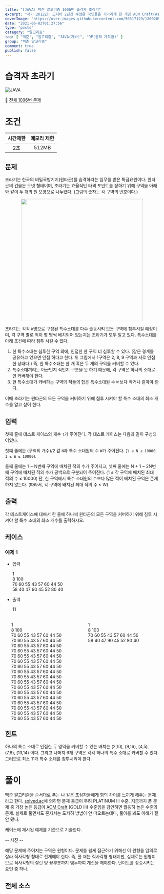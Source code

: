 ```yaml
---
title: "[JAVA] 백준 알고리즘 1006번 습격자 초라기"
excerpt: "서기 2012년! 드디어 2년간 수많은 국민들을 기다리게 한 게임 ACM Craft(Association of Construction Mananger Craft)가 발매되었다. 이 게임은 지금까지 나온 게임들과는 다르게 ACM Craft는 다이나믹한 게임 진행을 위해 건물을 짓는 순서가 정해져있지 않다. 즉, 첫 번째 게임과 두 번째 게임이 건물을 짓는 순서가 다를 수도 있다. 매 게임시작 시 건물을 짓는 순서가 주어진다. 또한 모든 건물은 각각 건설을 시작하여 완성이 될 때까지 Delay가 존재한다."
coverImage: "https://user-images.githubusercontent.com/50317129/120028591-d5ece480-c02f-11eb-88f0-e14fc647dd81.png"
date: "2021-06-02T01:27:56"
type: "posts"
category: "알고리즘"
tag: [ "백준", "알고리즘", "JAVA(자바)", "DP(동적 계획법)" ]
group: "백준 알고리즘"
comment: true
publish: false
---
```


# 습격자 초라기

![JAVA](https://shields.io/badge/java-JDK%2014-lightgray?logo=java&style=plastic&logoColor=white&labelColor=orange)

🔗 [전체 1006번 문제](https://www.acmicpc.net/problem/1006)

# 조건

| 시간제한 | 메모리 제한 |
| :------: | :---------: |
|   2초    |    512MB    |

## 문제

초라기는 한국의 비밀국방기지(원타곤)를 습격하라는 임무를 받은 특급요원이다. 원타곤의 건물은 도넛 형태이며, 초라기는 효율적인 타격 포인트를 정하기 위해 구역을 아래와 같이 두 개의 원 모양으로 나누었다. (그림의 숫자는 각 구역의 번호이다.)

<p align="center">
	<img src="https://www.acmicpc.net/upload/201003/dfck3232_34g7t9f4gp_b.jpg" width="400px" />
</p>

초라기는 각각 `W`명으로 구성된 특수소대를 다수 출동시켜 모든 구역에 침투시킬 예정이며, 각 구역 별로 적이 몇 명씩 배치되어 있는지는 초라기가 모두 알고 있다. 특수소대를 아래 조건에 따라 침투 시킬 수 있다.

1. 한 특수소대는 침투한 구역 외에, 인접한 한 구역 더 침투할 수 있다. (같은 경계를 공유하고 있으면 인접 하다고 한다. 위 그림에서 1구역은 2, 8, 9 구역과 서로 인접한 상태다.) 즉, 한 특수소대는 한 개 혹은 두 개의 구역을 커버할 수 있다.
2. 특수소대끼리는 아군인지 적인지 구분을 못 하기 때문에, 각 구역은 하나의 소대로만 커버해야 한다.
3. 한 특수소대가 커버하는 구역의 적들의 합은 특수소대원 수 `W` 보다 작거나 같아야 한다.

이때 초라기는 원타곤의 모든 구역을 커버하기 위해 침투 시켜야 할 특수 소대의 최소 개수를 알고 싶어 한다.

## 입력

첫째 줄에 테스트 케이스의 개수 `T`가 주어진다. 각 테스트 케이스는 다음과 같이 구성되어있다.

첫째 줄에는 (구역의 개수)/2 값 `N`과 특수 소대원의 수 `W`가 주어진다. (`1 ≤ N ≤ 10000`, `1 ≤ W ≤ 10000`).

둘째 줄에는 1 ~ N번째 구역에 배치된 적의 수가 주어지고, 셋째 줄에는 N + 1 ~ 2N번째 구역에 배치된 적의 수가 공백으로 구분되어 주어진다. (1 ≤ 각 구역에 배치된 최대 적의 수 ≤ 10000) 단, 한 구역에서 특수 소대원의 수보다 많은 적이 배치된 구역은 존재하지 않는다. (따라서, 각 구역에 배치된 최대 적의 수 ≤ W)

## 출력

각 테스트케이스에 대해서 한 줄에 하나씩 원타곤의 모든 구역을 커버하기 위해 침투 시켜야 할 특수 소대의 최소 개수를 출력하시오.

## 케이스

### 예제 1

+ 입력

	1  
	8 100  
	70 60 55 43 57 60 44 50  
	58 40 47 90 45 52 80 40

+ 출력

	11

<article class="io-wrapper" style="display: flex; flex-direction: row">
	<div class="in" style="display: flex; flex-glow: 1; width: 50%; max-height: 300px; overflow: auto; padding: 20px">
		1<br />
		8 100<br />
		70 60 55 43 57 60 44 50<br />
		70 60 55 43 57 60 44 50<br />
		70 60 55 43 57 60 44 50<br />
		70 60 55 43 57 60 44 50<br />
		70 60 55 43 57 60 44 50<br />
		70 60 55 43 57 60 44 50<br />
		70 60 55 43 57 60 44 50<br />
		70 60 55 43 57 60 44 50<br />
		70 60 55 43 57 60 44 50<br />
		70 60 55 43 57 60 44 50<br />
		70 60 55 43 57 60 44 50<br />
		70 60 55 43 57 60 44 50<br />
		70 60 55 43 57 60 44 50<br />
		70 60 55 43 57 60 44 50<br />
		70 60 55 43 57 60 44 50<br />
		70 60 55 43 57 60 44 50<br />
		70 60 55 43 57 60 44 50<br />
		58 40 47 90 45 52 80 40
	</div>
	<div class="out" style="display: flex; flex-glow: 1; width: 50%; max-height: 300px; overflow: auto; padding: 20px">
		1<br />
		8 100<br />
		70 60 55 43 57 60 44 50<br />
		58 40 47 90 45 52 80 40
	</div>
</article>

## 힌트

하나의 특수 소대로 인접한 두 영역을 커버할 수 있는 배치는 (2,10), (9,16), (4,5), (7,8), (13,14) 이다. 그리고 나머지 6개 구역은 각각 하나의 특수 소대로 커버할 수 있다. 그러므로 최소 11개 특수 소대를 침투시켜야 한다.

# 풀이

백준 알고리즘을 순서대로 푸는 나 같은 초심자들에게 <span class="red-A400">힘의 차이</span>를 느끼게 해주는 문제라고 한다. [solved.ac](https://solved.ac/)에 의하면 문제 등급이 무려 <span class="teal-A400">PLATINUM III</span> 수준. 지금까지 푼 문제 중 가장 높은 등급이 [ACM Craft](/posts/2021/06/01/A1005/) (<span class="amber-A400">GOLD III</span>) 수준임을 감안하면 월등히 높은 수준의 문제. 실제로 풀면서도 혼자서는 도저히 방법이 안 떠오르는데다, 풀이를 봐도 이해가 잘 안 됐다.

케이스에 제시된 예제를 기준으로 기술한다.

-- 사진 --

해당 문제에 주어지는 <span class="primary">구역</span>은 원형이다. 문제를 쉽게 접근하기 위해선 이 원형을 임의로 잘라 직사각형 형태로 전개해야 한다. 즉, <span class="error">풀 때는 직사각형 형태지만, 실제로는 원형이므로 직사각형의 잘린 양 끝부분까지 염두하여 계산</span>을 해야한다. 난이도를 상승시키는 요인 중 하나.

## 전체 소스

``` java

```